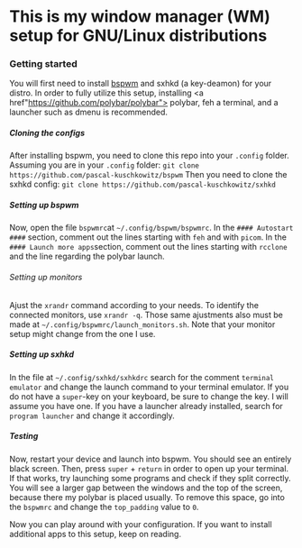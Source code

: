 # This is my window manager (WM) setup for GNU/Linux distributions

### Getting started

You will first need to install <a href="https://github.com/baskerville/bspwm">bspwm</a> and sxhkd (a key-deamon) for your distro. In order to fully utilize this setup, installing <a href"https://github.com/polybar/polybar"> polybar</a>, feh a terminal, and a launcher such as dmenu is recommended.

##### Cloning the configs
After installing bspwm, you need to clone this repo into your `.config` folder. Assuming you are in your `.config` folder:
`git clone https://github.com/pascal-kuschkowitz/bspwm`
Then you need to clone the sxhkd config:
`git clone https://github.com/pascal-kuschkowitz/sxhkd`

##### Setting up bspwm
Now, open the file `bspwmrc`at `~/.config/bspwm/bspwmrc`. 
In the `#### Autostart ####` section, comment out the lines starting with `feh` and with `picom`.
In the `#### Launch more apps`section, comment out the lines starting with `rcclone` and the line regarding the polybar launch.

###### Setting up monitors
Ajust the `xrandr` command according to your needs. To identify the connected monitors, use `xrandr -q`.
Those same ajustments also must be made at `~/.config/bspwmrc/launch_monitors.sh`. Note that your monitor setup might change from the one I use.

##### Setting up sxhkd
In the file at `~/.config/sxhkd/sxhkdrc` search for the comment `terminal emulator` and change the launch command to your terminal emulator. If you do not have a `super`-key on your keyboard, be sure to change the key. I will assume you have one.
If you have a launcher already installed, search for `program launcher` and change it accordingly.

##### Testing
Now, restart your device and launch into bspwm. You should see an entirely black screen. 
Then, press `super` + `return` in order to open up your terminal. If that works, try launching some programs and check if they split correctly. 
You will see a larger gap between the windows and the top of the screen, because there my polybar is placed usually. To remove this space, go into the `bspwmrc` and change the `top_padding` value to `0`.

Now you can play around with your configuration. If you want to install additional apps to this setup, keep on reading.
